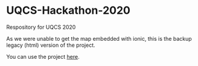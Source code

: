# UQCS-Hackathon-2020
Respository for UQCS 2020

As we were unable to get the map embedded with ionic, this is the backup legacy (html) version of the project.

You can use the project [here](https://lachlanharnett.github.io/UQCS-Hackathon-2020/).
